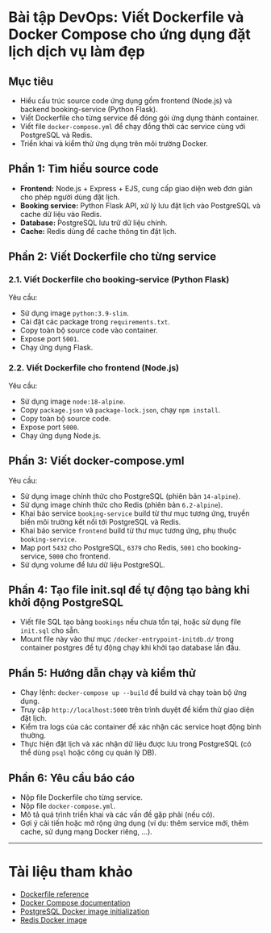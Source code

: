 # Bài tập DevOps: Viết Dockerfile và Docker Compose cho ứng dụng đặt lịch dịch vụ làm đẹp

## Mục tiêu

- Hiểu cấu trúc source code ứng dụng gồm frontend (Node.js) và backend booking-service (Python Flask).
- Viết Dockerfile cho từng service để đóng gói ứng dụng thành container.
- Viết file `docker-compose.yml` để chạy đồng thời các service cùng với PostgreSQL và Redis.
- Triển khai và kiểm thử ứng dụng trên môi trường Docker.

## Phần 1: Tìm hiểu source code

- **Frontend:** Node.js + Express + EJS, cung cấp giao diện web đơn giản cho phép người dùng đặt lịch.
- **Booking service:** Python Flask API, xử lý lưu đặt lịch vào PostgreSQL và cache dữ liệu vào Redis.
- **Database:** PostgreSQL lưu trữ dữ liệu chính.
- **Cache:** Redis dùng để cache thông tin đặt lịch.

## Phần 2: Viết Dockerfile cho từng service

### 2.1. Viết Dockerfile cho booking-service (Python Flask)

Yêu cầu:

- Sử dụng image `python:3.9-slim`.
- Cài đặt các package trong `requirements.txt`.
- Copy toàn bộ source code vào container.
- Expose port `5001`.
- Chạy ứng dụng Flask.

### 2.2. Viết Dockerfile cho frontend (Node.js)

Yêu cầu:

- Sử dụng image `node:18-alpine`.
- Copy `package.json` và `package-lock.json`, chạy `npm install`.
- Copy toàn bộ source code.
- Expose port `5000`.
- Chạy ứng dụng Node.js.

## Phần 3: Viết docker-compose.yml

Yêu cầu:

- Sử dụng image chính thức cho PostgreSQL (phiên bản `14-alpine`).
- Sử dụng image chính thức cho Redis (phiên bản `6.2-alpine`).
- Khai báo service `booking-service` build từ thư mục tương ứng, truyền biến môi trường kết nối tới PostgreSQL và Redis.
- Khai báo service `frontend` build từ thư mục tương ứng, phụ thuộc `booking-service`.
- Map port `5432` cho PostgreSQL, `6379` cho Redis, `5001` cho booking-service, `5000` cho frontend.
- Sử dụng volume để lưu dữ liệu PostgreSQL.

## Phần 4: Tạo file init.sql để tự động tạo bảng khi khởi động PostgreSQL

- Viết file SQL tạo bảng `bookings` nếu chưa tồn tại, hoặc sử dụng file `init.sql` cho sẵn.
- Mount file này vào thư mục `/docker-entrypoint-initdb.d/` trong container postgres để tự động chạy khi khởi tạo database lần đầu.

## Phần 5: Hướng dẫn chạy và kiểm thử

- Chạy lệnh: `docker-compose up --build` để build và chạy toàn bộ ứng dụng.
- Truy cập `http://localhost:5000` trên trình duyệt để kiểm thử giao diện đặt lịch.
- Kiểm tra logs của các container để xác nhận các service hoạt động bình thường.
- Thực hiện đặt lịch và xác nhận dữ liệu được lưu trong PostgreSQL (có thể dùng `psql` hoặc công cụ quản lý DB).

## Phần 6: Yêu cầu báo cáo

- Nộp file Dockerfile cho từng service.
- Nộp file `docker-compose.yml`.
- Mô tả quá trình triển khai và các vấn đề gặp phải (nếu có).
- Gợi ý cải tiến hoặc mở rộng ứng dụng (ví dụ: thêm service mới, thêm cache, sử dụng mạng Docker riêng, ...).

---

# Tài liệu tham khảo

- [Dockerfile reference](https://docs.docker.com/engine/reference/builder/)
- [Docker Compose documentation](https://docs.docker.com/compose/)
- [PostgreSQL Docker image initialization](https://hub.docker.com/_/postgres)
- [Redis Docker image](https://hub.docker.com/_/redis)
